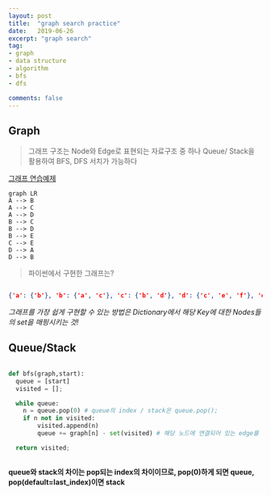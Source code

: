 ```yaml
---
layout: post
title:  "graph search practice"
date:   2019-06-26
excerpt: "graph search"
tag:
- graph
- data structure
- algorithm
- bfs
- dfs

comments: false
---
```



## Graph

> 그래프 구조는 Node와 Edge로 표현되는 자료구조 중 하나
> Queue/ Stack을 활용하여 BFS, DFS 서치가 가능하다

[그래프 연습예제](https://repl.it/@ghk829/graph)

``` memaid
graph LR
A --> B
A --> C
A --> D
B --> C
B --> D
B --> E
C --> E
D --> A
D --> B

```


> 파이썬에서 구현한 그래프는?

``` json

{'a': {'b'}, 'b': {'a', 'c'}, 'c': {'b', 'd'}, 'd': {'c', 'e', 'f'}, 'e': {'d'}, 'f': {'d'},'g': {'d'}}


```

*그래프를 가장 쉽게 구현할 수 있는 방법은 Dictionary에서 해당 Key에 대한 Nodes들의 set을 매핑시키는 것!*


## Queue/Stack

``` python

def bfs(graph,start):
  queue = [start]
  visited = [];

  while queue:
    n = queue.pop(0) # queue의 index / stack은 queue.pop();
    if n not in visited:
        visited.append(n)
        queue += graph[n] - set(visited) # 해당 노드에 연결되어 있는 edge를 활용하여, 검색하지 않은 Node들은 queue에 insert함

  return visited;  
  
```

**queue와 stack의 차이는 pop되는 index의 차이이므로, pop(0)하게 되면 queue, pop(default=last_index)이면 stack**
